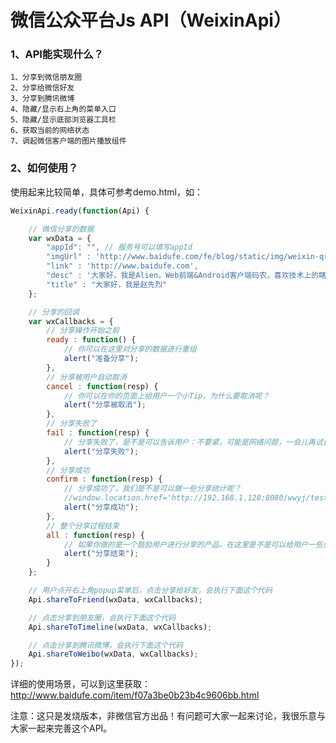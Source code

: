 微信公众平台Js API（WeixinApi）
=======================================

### 1、API能实现什么？
	1、分享到微信朋友圈
	2、分享给微信好友
	3、分享到腾讯微博
	4、隐藏/显示右上角的菜单入口
	5、隐藏/显示底部浏览器工具栏
	6、获取当前的网络状态
	7、调起微信客户端的图片播放组件

### 2、如何使用？
使用起来比较简单，具体可参考demo.html，如：
```javascript
WeixinApi.ready(function(Api) {

	// 微信分享的数据
	var wxData = {
		"appId": "", // 服务号可以填写appId
		"imgUrl" : 'http://www.baidufe.com/fe/blog/static/img/weixin-qrcode-2.jpg',
		"link" : 'http://www.baidufe.com',
		"desc" : '大家好，我是Alien，Web前端&Android客户端码农，喜欢技术上的瞎倒腾！欢迎多交流',
		"title" : "大家好，我是赵先烈"
	};

	// 分享的回调
	var wxCallbacks = {
		// 分享操作开始之前
		ready : function() {
			// 你可以在这里对分享的数据进行重组
			alert("准备分享");
		},
		// 分享被用户自动取消
		cancel : function(resp) {
			// 你可以在你的页面上给用户一个小Tip，为什么要取消呢？
			alert("分享被取消");
		},
		// 分享失败了
		fail : function(resp) {
			// 分享失败了，是不是可以告诉用户：不要紧，可能是网络问题，一会儿再试试？
			alert("分享失败");
		},
		// 分享成功
		confirm : function(resp) {
			// 分享成功了，我们是不是可以做一些分享统计呢？
			//window.location.href='http://192.168.1.128:8080/wwyj/test.html';
			alert("分享成功");
		},
		// 整个分享过程结束
		all : function(resp) {
			// 如果你做的是一个鼓励用户进行分享的产品，在这里是不是可以给用户一些反馈了？
			alert("分享结束");
		}
	};

	// 用户点开右上角popup菜单后，点击分享给好友，会执行下面这个代码
	Api.shareToFriend(wxData, wxCallbacks);

	// 点击分享到朋友圈，会执行下面这个代码
	Api.shareToTimeline(wxData, wxCallbacks);

	// 点击分享到腾讯微博，会执行下面这个代码
	Api.shareToWeibo(wxData, wxCallbacks);
});
```

详细的使用场景，可以到这里获取：http://www.baidufe.com/item/f07a3be0b23b4c9606bb.html

注意：这只是发烧版本，非微信官方出品！有问题可大家一起来讨论，我很乐意与大家一起来完善这个API。